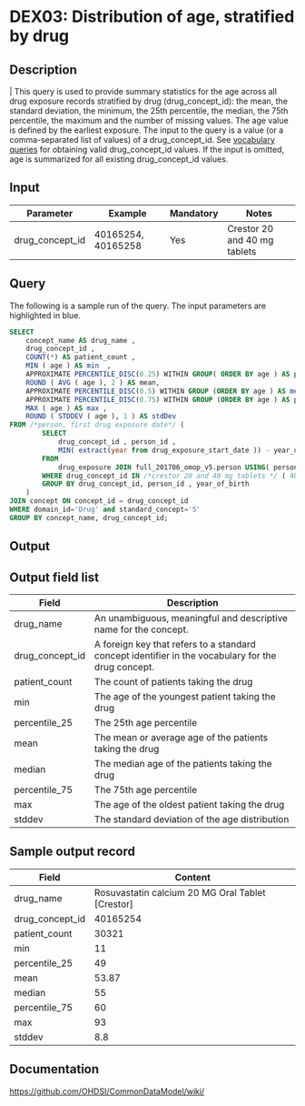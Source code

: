 <!---
Group:drug exposure
Name:DEX03 Distribution of age, stratified by drug
Author:Patrick Ryan
CDM Version: 5.0
-->

# DEX03: Distribution of age, stratified by drug

## Description
| This query is used to provide summary statistics for the age across all drug exposure records stratified by drug (drug_concept_id): the mean, the standard deviation, the minimum, the 25th percentile, the median, the 75th percentile, the maximum and the number of missing values. The age value is defined by the earliest exposure. The input to the query is a value (or a comma-separated list of values) of a drug_concept_id. See  [vocabulary queries](http://vocabqueries.omop.org/drug-queries) for obtaining valid drug_concept_id values. If the input is omitted, age is summarized for all existing drug_concept_id values.

## Input

|  Parameter |  Example |  Mandatory |  Notes | 
| --- | --- | --- | --- |
| drug_concept_id | 40165254, 40165258 | Yes | Crestor 20 and 40 mg tablets |

## Query
The following is a sample run of the query. The input parameters are highlighted in  blue. 

```sql
SELECT 
    concept_name AS drug_name , 
    drug_concept_id , 
    COUNT(*) AS patient_count , 
    MIN ( age ) AS min  , 
    APPROXIMATE PERCENTILE_DISC(0.25) WITHIN GROUP( ORDER BY age ) AS percentile_25  , 
    ROUND ( AVG ( age ), 2 ) AS mean, 
    APPROXIMATE PERCENTILE_DISC(0.5) WITHIN GROUP (ORDER BY age ) AS median  , 
    APPROXIMATE PERCENTILE_DISC(0.75) WITHIN GROUP (ORDER BY age ) AS percentile_75 , 
    MAX ( age ) AS max , 
    ROUND ( STDDEV ( age ), 1 ) AS stdDev 
FROM /*person, first drug exposure date*/ ( 
        SELECT 
            drug_concept_id , person_id , 
            MIN( extract(year from drug_exposure_start_date )) - year_of_birth as age 
        FROM 
            drug_exposure JOIN full_201706_omop_v5.person USING( person_id ) 
        WHERE drug_concept_id IN /*crestor 20 and 40 mg tablets */ ( 40165254, 40165258 )
        GROUP BY drug_concept_id, person_id , year_of_birth 
    ) 
JOIN concept ON concept_id = drug_concept_id 
WHERE domain_id='Drug' and standard_concept='S'
GROUP BY concept_name, drug_concept_id;
```

## Output

## Output field list

|  Field |  Description |
| --- | --- | 
| drug_name | An unambiguous, meaningful and descriptive name for the concept. |
| drug_concept_id | A foreign key that refers to a standard concept identifier in the vocabulary for the drug concept. |
| patient_count | The count of patients taking the drug |
| min | The age of the youngest patient taking the drug |
| percentile_25 | The 25th age percentile |
| mean | The mean or average age of the patients taking the drug |
| median | The median age of the patients taking the drug |
| percentile_75 | The 75th age percentile |
| max  | The age of the oldest patient taking the drug |
| stddev | The standard deviation of the age distribution |


## Sample output record

|  Field |  Content |
| --- | --- | 
| drug_name | Rosuvastatin calcium 20 MG Oral Tablet [Crestor] |
| drug_concept_id | 40165254 |
| patient_count | 30321 |
| min | 11 |
| percentile_25 | 49 |
| mean | 53.87 |
| median | 55 |
| percentile_75 | 60 |
| max | 93 |
| stddev | 8.8 |

## Documentation
https://github.com/OHDSI/CommonDataModel/wiki/
